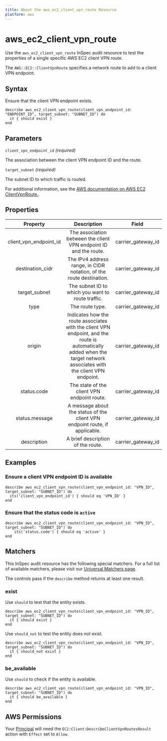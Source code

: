 ```yaml
---
title: About the aws_ec2_client_vpn_route Resource
platform: aws
---
```


# aws_ec2_client_vpn_route

Use the `aws_ec2_client_vpn_route` InSpec audit resource to test the properties of a single specific AWS EC2 client VPN route.

The `AWS::EC2::ClientVpnRoute` specifies a network route to add to a client VPN endpoint.

## Syntax

Ensure that the client VPN endpoint exists.

    describe aws_ec2_client_vpn_route(client_vpn_endpoint_id: "ENDPOINT_ID", target_subnet: "SUBNET_ID") do
      it { should exist }
    end

## Parameters

`client_vpn_endpoint_id` _(required)_

The association between the client VPN endpoint ID and the route.

`target_subnet` _(required)_

The subnet ID to which traffic is routed.

For additional information, see the [AWS documentation on AWS EC2 ClientVpnRoute.](https://docs.aws.amazon.com/AWSCloudFormation/latest/UserGuide/aws-resource-ec2-clientvpnroute.html).

## Properties

| Property               | Description                                                           | Field              |
| :--------------------: | :-------------------------------------------------------------------: | :----------------: |
| client_vpn_endpoint_id | The association between the client VPN endpoint ID and the route.     | carrier_gateway_id |
| destination_cidr       | The IPv4 address range, in CIDR notation, of the route destination.   | carrier_gateway_id |
| target_subnet          | The subnet ID to which you want to route traffic.                     | carrier_gateway_id |
| type                   | The route type.                                                       | carrier_gateway_id |
| origin                 | Indicates how the route associates with the client VPN endpoint, and the route is automatically added when the target network associates with the client VPN endpoint. | carrier_gateway_id |
| status.code            | The state of the client VPN endpoint route.                           | carrier_gateway_id |
| status.message         | A message about the status of the client VPN endpoint route, if applicable. | carrier_gateway_id |
| description            | A brief description of the route.                                     | carrier_gateway_id |

## Examples

### Ensure a client VPN endpoint ID is available

    describe aws_ec2_client_vpn_route(client_vpn_endpoint_id: "VPN_ID", target_subnet: "SUBNET_ID") do
      its('client_vpn_endpoint_id') { should eq 'VPN_ID' }
    end

### Ensure that the status code is `active`

    describe aws_ec2_client_vpn_route(client_vpn_endpoint_id: "VPN_ID", target_subnet: "SUBNET_ID") do
        its('status.code') { should eq 'active' }
    end

## Matchers

This InSpec audit resource has the following special matchers. For a full list of available matchers, please visit our [Universal Matchers page](https://www.inspec.io/docs/reference/matchers/).

The controls pass if the `describe` method returns at least one result.

### exist

Use `should` to test that the entity exists.

    describe aws_ec2_client_vpn_route(client_vpn_endpoint_id: "VPN_ID", target_subnet: "SUBNET_ID") do
      it { should exist }
    end

Use `should_not` to test the entity does not exist.

    describe aws_ec2_client_vpn_route(client_vpn_endpoint_id: "VPN_ID", target_subnet: "SUBNET_ID") do
      it { should_not exist }
    end

### be_available

Use `should` to check if the entity is available.

    describe aws_ec2_client_vpn_route(client_vpn_endpoint_id: "VPN_ID", target_subnet: "SUBNET_ID") do
      it { should be_available }
    end

## AWS Permissions

Your [Principal](https://docs.aws.amazon.com/IAM/latest/UserGuide/intro-structure.html#intro-structure-principal) will need the `EC2:Client:DescribeClientVpnRoutesResult` action with `Effect` set to `Allow`.
